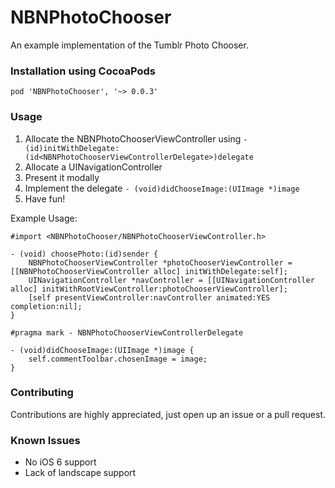 NBNPhotoChooser
===============

An example implementation of the Tumblr Photo Chooser. 

### Installation using CocoaPods

`pod 'NBNPhotoChooser', '~> 0.0.3'`

### Usage

1. Allocate the NBNPhotoChooserViewController using `- (id)initWithDelegate:(id<NBNPhotoChooserViewControllerDelegate>)delegate` 
1. Allocate a UINavigationController
2. Present it modally
3. Implement the delegate `- (void)didChooseImage:(UIImage *)image` 
4. Have fun!

Example Usage:


	#import <NBNPhotoChooser/NBNPhotoChooserViewController.h>
		
	- (void) choosePhoto:(id)sender {
	    NBNPhotoChooserViewController *photoChooserViewController = [[NBNPhotoChooserViewController alloc] initWithDelegate:self];
	    UINavigationController *navController = [[UINavigationController alloc] initWithRootViewController:photoChooserViewController];
	    [self presentViewController:navController animated:YES completion:nil];
	}
		
	#pragma mark - NBNPhotoChooserViewControllerDelegate
		
	- (void)didChooseImage:(UIImage *)image {
	    self.commentToolbar.chosenImage = image;
	}
    
### Contributing

Contributions are highly appreciated, just open up an issue or a pull request.

### Known Issues

* No iOS 6 support
* Lack of landscape support
